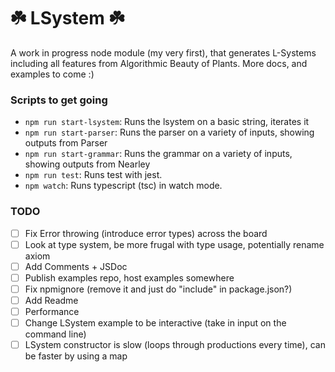 # ☘️ LSystem ☘️

A work in progress node module (my very first), that generates L-Systems including all features from Algorithmic Beauty of Plants.
More docs, and examples to come :)

### Scripts to get going

- `npm run start-lsystem`: Runs the lsystem on a basic string, iterates it
- `npm run start-parser`: Runs the parser on a variety of inputs, showing outputs from Parser
- `npm run start-grammar`: Runs the grammar on a variety of inputs, showing outputs from Nearley
- `npm run test`: Runs test with jest.
- `npm watch`: Runs typescript (tsc) in watch mode.

### TODO

- [ ] Fix Error throwing (introduce error types) across the board
- [ ] Look at type system, be more frugal with type usage, potentially rename axiom
- [ ] Add Comments + JSDoc
- [ ] Publish examples repo, host examples somewhere
- [ ] Fix npmignore (remove it and just do "include" in package.json?)
- [ ] Add Readme
- [ ] Performance
- [ ] Change LSystem example to be interactive (take in input on the command line)
- [ ] LSystem constructor is slow (loops through productions every time), can be faster by using a map
